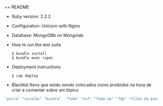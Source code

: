 == README

- Ruby version: 2.2.2

- Configuration: Unicorn with Nginx

- Database: MongoDBb on Mongolab

- How to run the test suite
  ``` shell
  $ bundle install
  $ bundle exec rspec
  ```
- Deployment instructions
  ``` shell
  $ cap deploy
  ```

- Blacklist 
Itens que estão sendo colocados como proibidos na hora de criar e comentar sobre um tópico
``` ruby
"porra" "caralho" "buceta"  "foda" "vsf" "foda-se" "fdp" "filho da puta" "pqp" "puta" "cuzã"o "viado" "veado" "bixa" "viadinho"
````
